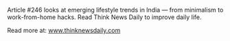 Article #246 looks at emerging lifestyle trends in India — from minimalism to work-from-home hacks. Read Think News Daily to improve daily life.

Read more at: www.thinknewsdaily.com